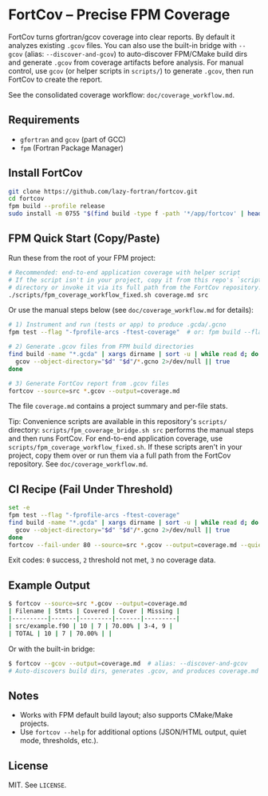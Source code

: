 # FortCov – Precise FPM Coverage

FortCov turns gfortran/gcov coverage into clear reports. By default it analyzes
existing `.gcov` files. You can also use the built-in bridge with `--gcov`
(alias: `--discover-and-gcov`) to auto-discover FPM/CMake build dirs and
generate `.gcov` from coverage artifacts before analysis. For manual control,
use `gcov` (or helper scripts in `scripts/`) to generate `.gcov`, then run
FortCov to create the report.

See the consolidated coverage workflow: `doc/coverage_workflow.md`.

## Requirements

- `gfortran` and `gcov` (part of GCC)
- `fpm` (Fortran Package Manager)

## Install FortCov

```bash
git clone https://github.com/lazy-fortran/fortcov.git
cd fortcov
fpm build --profile release
sudo install -m 0755 "$(find build -type f -path '*/app/fortcov' | head -n1)" /usr/local/bin/fortcov
```

## FPM Quick Start (Copy/Paste)

Run these from the root of your FPM project:

```bash
# Recommended: end-to-end application coverage with helper script
# If the script isn't in your project, copy it from this repo's `scripts/`
# directory or invoke it via its full path from the FortCov repository.
./scripts/fpm_coverage_workflow_fixed.sh coverage.md src
```

Or use the manual steps below (see `doc/coverage_workflow.md` for details):

```bash
# 1) Instrument and run (tests or app) to produce .gcda/.gcno
fpm test --flag "-fprofile-arcs -ftest-coverage"  # or: fpm build --flag ... && ./build/gfortran_*/app/your_app ...

# 2) Generate .gcov files from FPM build directories
find build -name "*.gcda" | xargs dirname | sort -u | while read d; do
  gcov --object-directory="$d" "$d"/*.gcno 2>/dev/null || true
done

# 3) Generate FortCov report from .gcov files
fortcov --source=src *.gcov --output=coverage.md
```

The file `coverage.md` contains a project summary and per-file stats.

Tip: Convenience scripts are available in this repository's `scripts/`
directory: `scripts/fpm_coverage_bridge.sh src` performs the manual steps and
then runs FortCov. For end-to-end application coverage, use
`scripts/fpm_coverage_workflow_fixed.sh`. If these scripts aren't in your
project, copy them over or run them via a full path from the FortCov
repository. See `doc/coverage_workflow.md`.

## CI Recipe (Fail Under Threshold)

```bash
set -e
fpm test --flag "-fprofile-arcs -ftest-coverage"
find build -name "*.gcda" | xargs dirname | sort -u | while read d; do
  gcov --object-directory="$d" "$d"/*.gcno 2>/dev/null || true
done
fortcov --fail-under 80 --source=src *.gcov --output=coverage.md --quiet
```

Exit codes: `0` success, `2` threshold not met, `3` no coverage data.

## Example Output

```bash
$ fortcov --source=src *.gcov --output=coverage.md
| Filename | Stmts | Covered | Cover | Missing |
|----------|-------|---------|-------|---------|
| src/example.f90 | 10 | 7 | 70.00% | 3-4, 9 |
| TOTAL | 10 | 7 | 70.00% | |
```

Or with the built-in bridge:

```bash
$ fortcov --gcov --output=coverage.md  # alias: --discover-and-gcov
# Auto-discovers build dirs, generates .gcov, and produces coverage.md
```

## Notes

- Works with FPM default build layout; also supports CMake/Make projects.
- Use `fortcov --help` for additional options (JSON/HTML output, quiet mode, thresholds, etc.).

## License

MIT. See `LICENSE`.
